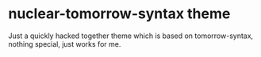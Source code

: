 # nuclear-tomorrow-syntax theme

Just a quickly hacked together theme which is based on tomorrow-syntax, nothing special,
just works for me.

